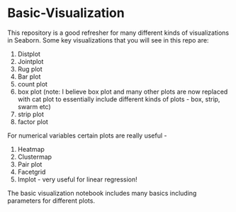 # Basic-Visualization

This repository is a good refresher for many different kinds of visualizations in Seaborn. Some key visualizations that you will see in this repo are: 

1. Distplot
2. Jointplot
3. Rug plot 
4. Bar plot 
5. count plot 
6. box plot (note: I believe box plot and many other plots are now replaced with cat plot to essentially include different kinds of plots - box, strip, swarm etc)
7. strip plot
8. factor plot

For numerical variables certain plots are really useful - 
1. Heatmap
2. Clustermap 
3. Pair plot 
4. Facetgrid 
5. lmplot - very useful for linear regression!


The basic visualization notebook includes many basics including parameters for different plots. 
